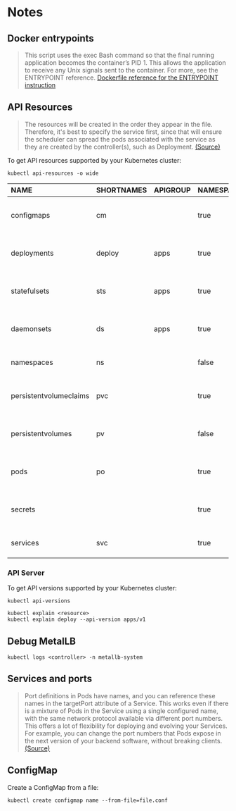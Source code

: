 # Notes

## Docker entrypoints

> This script uses the exec Bash command so that the final running application becomes the container’s PID 1. This allows the application to receive any Unix signals sent to the container. For more, see the ENTRYPOINT reference.  [Dockerfile reference for the ENTRYPOINT instruction](https://docs.docker.com/develop/develop-images/dockerfile_best-practices/#entrypoint)

## API Resources

> The resources will be created in the order they appear in the file. Therefore, it's best to specify the service first, since that will ensure the scheduler can spread the pods associated with the service as they are created by the controller(s), such as Deployment.  [(Source)](https://kubernetes.io/docs/concepts/cluster-administration/manage-deployment/)

To get API resources supported by your Kubernetes cluster:

```console
kubectl api-resources -o wide
```

| NAME                   | SHORTNAMES | APIGROUP | NAMESPACED | KIND                  | VERBS                                                        |
| :--------------------  | :--------- | :------- | :--------- | :-------------------- | :----------------------------------------------------------- |
| configmaps             | cm         |          | true       | ConfigMap             | [create delete deletecollection get list patch update watch] |
| deployments            | deploy     | apps     | true       | Deployment            | [create delete deletecollection get list patch update watch] |
| statefulsets           | sts        | apps     | true       | StatefulSet           | [create delete deletecollection get list patch update watch] |
| daemonsets             | ds         | apps     | true       | DaemonSet             | [create delete deletecollection get list patch update watch] |
| namespaces             | ns         |          | false      | Namespace             | [create delete get list patch update watch]                  |
| persistentvolumeclaims | pvc        |          | true       | PersistentVolumeClaim | [create delete deletecollection get list patch update watch] |
| persistentvolumes      | pv         |          | false      | PersistentVolume      | [create delete deletecollection get list patch update watch] |
| pods                   | po         |          | true       | Pod                   | [create delete deletecollection get list patch update watch] |
| secrets                |            |          | true       | Secret                | [create delete deletecollection get list patch update watch] |
| services               | svc        |          | true       | Service               | [create delete get list patch update watch]                  |

### API Server

To get API versions supported by your Kubernetes cluster:

```console
kubectl api-versions
```

```console
kubectl explain <resource>
kubectl explain deploy --api-version apps/v1
```

## Debug MetalLB

```console
kubectl logs <controller> -n metallb-system
```

## Services and ports

> Port definitions in Pods have names, and you can reference these names in the targetPort attribute of a Service. This works even if there is a mixture of Pods in the Service using a single configured name, with the same network protocol available via different port numbers. This offers a lot of flexibility for deploying and evolving your Services. For example, you can change the port numbers that Pods expose in the next version of your backend software, without breaking clients.  [(Source)](https://kubernetes.io/docs/concepts/services-networking/service/#defining-a-service)

## ConfigMap

Create a ConfigMap from a file:

```console
kubectl create configmap name --from-file=file.conf
```
